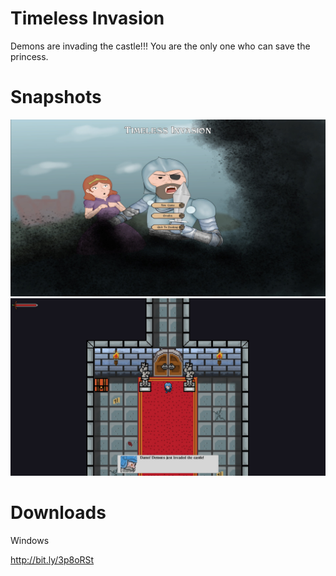 #  Timeless Invasion
Demons are invading the castle!!! You are the only one who can save the princess.

# Snapshots
![Title screen](https://raw.githubusercontent.com/ema-barr/TimelessInvasion/master/Media/titlescreen.jpg)
![Game snapshot](https://raw.githubusercontent.com/ema-barr/TimelessInvasion/master/Media/gamescreen.jpg)

# Downloads
Windows

http://bit.ly/3p8oRSt

